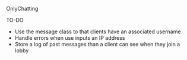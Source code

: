 OnlyChatting

TO-DO
- Use the message class to that clients have an associated username
- Handle errors when use inputs an IP address
- Store a log of past messages than a client can see when they join a lobby